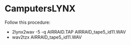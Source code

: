 # CamputersLYNX

Follow this procedure:

* 2lynx2wav -5 -q AIRRAID.TAP AIRRAID_tape5_id11.WAV
* wav2tzx AIRRAID_tape5_id11.WAV



